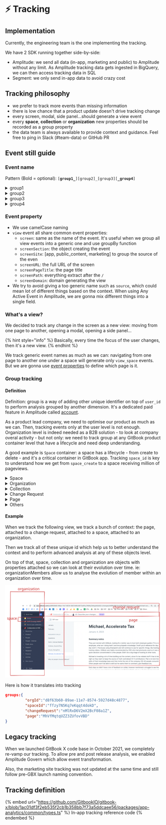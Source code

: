 # ⚡ Tracking

## Implementation

Currently, the engineering team is the one implementing the tracking.

We have 2 SDK running together side-by-side:

* Amplitude: we send all data (in-app, marketing and public) to Amplitude without any limit. As Amplitude tracking data gets ingested in BigQuery, we can then access tracking data in SQL
* Segment: we only send in-app data to avoid crazy cost

## Tracking philosophy

* we prefer to track more events than missing information
* there is low chance that a product update doesn't drive tracking change
* every screen, modal, side panel...should generate a view event
* every **space**, **collection** or **organization** new properties should be recorded as a group property
* the data team is always available to provide context and guidance. Feel free to ping in Slack (#team-data) or GitHub PR

## Event still guide

### Event name

Pattern (Bold = optional): `[`**`group1_`**`][group2]_[group3][`**`_group4`**`]`

<details>

<summary>group1</summary>

**Optional**

We distinguish 2 type of events: `view` and `track`. All views will be prefixed with `view_` when `track` will not be prefixed.

</details>

<details>

<summary>group2</summary>

It represents the object generating the event: account, space, organization, billing, edit...

</details>

<details>

<summary>group3</summary>

It's a verb that describe the action being performed: edit, create, remove...

</details>

<details>

<summary>group4</summary>

**Optional**

If group 3 is not enough to get a unique description of the action, then we can add more context by defining group 4: `organization_remove_member`

</details>

### Event property

* We use camelCase naming
* `view` event all share common event properties:
  * `screen`: same as the name of the event. It's useful when we group all view events into a generic one and use groupBy function
  * `screenSection`: the object creating the event
  * `screenSite`: \[app, public\_content, marketing] to group the source of the even
  * `screenURL`: the full URL of the screen
  * `screenPageTitle`: the page title
  * `screenPath`: everything extract after the `/`
  * `screenDomain`: domain generating the view
* We try to avoid giving a too generic name such as `source`, which could mean lot of different things based on the context. When using Any Active Event in Amplitude, we are gonna mix different things into a single field.

### What's a view?

We decided to track any change in the screen as a new view: moving from one page to another, opening a modal, opening a side panel...

{% hint style="info" %}
Basically, every time the focus of the user changes, then it's a new view.
{% endhint %}

We track generic event names as much as we can: navigating from one page to another one under a space will generate only `view_space` events. But we are gonna use [event properties](tracking.md#event-property) to define which page is it.&#x20;

### Group tracking

#### Definition

Definition: group is a way of adding other unique identifier on top of `user_id` to perform analysis grouped by another dimension. It's a dedicated paid feature in Amplitude called [account](https://help.amplitude.com/hc/en-us/articles/115001765532-Account-level-reporting-in-Amplitude).

As a product lead company, we need to optimise our product as much as we can. Then, tracking events only at the user level is not enough. Organization level is indeed needed as a B2B solution - to look at company overal activity - but not only: we need to track group at any GitBook product container level that have a lifecycle and need deep understanding.

A good example is `Space` container: a space has a lifecycle - from create to delete - and it's a critical container in GitBook app. Tracking `space_id` is key to understand how we get from `space_create` to a space receiving million of pageviews.

<details>

<summary>Space</summary>

Exhaustive list [here](https://github.com/GitbookIO/gitbook-x/blob/1ac01df3f2eb535f2cb1b358bb7f73a5ddcaee56/packages/app-analytics/common/types.ts#L271)

```
{
    spaceName: string;
    spaceCreateDate: string;
    spaceCreateWeek: string;
    spaceCreateMonth: string;
    spaceSlug: string | undefined;
    ...
}
```

</details>

<details>

<summary>Organization</summary>

Exhaustive list [here](https://github.com/GitbookIO/gitbook-x/blob/1ac01df3f2eb535f2cb1b358bb7f73a5ddcaee56/packages/app-analytics/common/types.ts#L184)

```
{    
    organizationKey: string;
    organizationName: string;
    organizationType: OrganizationType;
    organizationUseCase?: OrganizationUseCase;
    organizationCommunityType?: OrganizationCommunityType;
    ...
}
```

</details>

<details>

<summary>Collection</summary>

Exhaustive list [there](https://github.com/GitbookIO/gitbook-x/blob/1ac01df3f2eb535f2cb1b358bb7f73a5ddcaee56/packages/app-analytics/common/types.ts#L239)

```
{
    collectionName: string;
    collectionCreateDate: string;
    collectionCreateWeek: string;
    collectionCreateMonth: string;
    /** An id used for staged rollouts and experiments. */
    collectionTestingVariant: number;
    ...
}
```

</details>

<details>

<summary>Change Request</summary>

No group property track but only change request id

</details>

<details>

<summary>Page</summary>

No group property track but only page id

</details>

<details>

<summary>Others</summary>

We have been tracking other object such as screen, team...but it's not useful for now

</details>

#### Example

When we track the following view, we track a bunch of context: the page, attached to a change request, attached to a space, attached to an organization.

Then we track all of these unique id which help us to better understand the context and to perform advanced analysis at any of these objects level.

On top of that, space, collection and organization are objects with properties attached so we can look at their evolution over time. ie: organizationMembers allow us to analyse the evolution of member within an organization over time.

<img src="../.gitbook/assets/file.drawing.svg" alt="View definition" class="gitbook-drawing">

Here is how it translates into tracking

```json
groups:{
         "orgId":"d8f63b60-89ae-11e7-8574-5927d48c4877",
         "spaceId":"ffzy7N5Kq7eKqqt4dokD",
         "changeRequest":"nMlRxD6V2mX2BcF08a1Z",
         "page":"MhVfMqtqUZZ3ZUfovVBD"
}
```

## Legacy tracking

When we launched GitBook X code base in October 2021, we completely re-vamp our tracking. To allow pre and post release analysis, we enabled Amplitude Govern which allow event transformation.

Also, the marketing site tracking was not updated at the same time and still follow pre-GBX launch naming convention.

## Tracking definition

{% embed url="https://github.com/GitbookIO/gitbook-x/blob/1ac01df3f2eb535f2cb1b358bb7f73a5ddcaee56/packages/app-analytics/common/types.ts" %}
In-app tracking reference code
{% endembed %}


